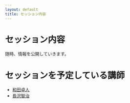 ```yaml
---
layout: default
title: セッション内容
---
```


# セッション内容

随時、情報を公開していきます。

# セッションを予定している講師

* [和田卓人](http://d.hatena.ne.jp/t-wada/)
* [長沢智治](http://blogs.msdn.com/b/tomohn/?Redirected=true)
